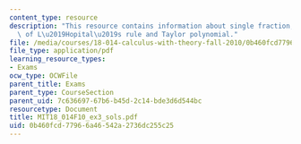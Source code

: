 ```yaml
---
content_type: resource
description: "This resource contains information about single fraction, application\
  \ of L\u2019Hopital\u2019s rule and Taylor polynomial."
file: /media/courses/18-014-calculus-with-theory-fall-2010/0b460fcd77966a46542a2736dc255c25_MIT18_014F10_ex3_sols.pdf
file_type: application/pdf
learning_resource_types:
- Exams
ocw_type: OCWFile
parent_title: Exams
parent_type: CourseSection
parent_uid: 7c636697-67b6-b45d-2c14-bde3d6d544bc
resourcetype: Document
title: MIT18_014F10_ex3_sols.pdf
uid: 0b460fcd-7796-6a46-542a-2736dc255c25
---
```

